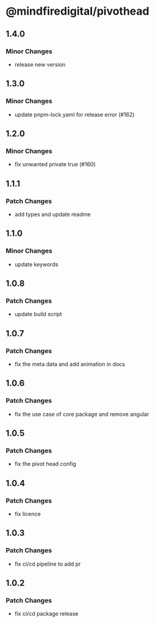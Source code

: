 # @mindfiredigital/pivothead

## 1.4.0

### Minor Changes

- release new version

## 1.3.0

### Minor Changes

- update pnpm-lock.yaml for release error (#162)

## 1.2.0

### Minor Changes

- fix unwanted private true (#160)

## 1.1.1

### Patch Changes

- add types and update readme

## 1.1.0

### Minor Changes

- update keywords

## 1.0.8

### Patch Changes

- update build script

## 1.0.7

### Patch Changes

- fix the meta data and add animation in docs

## 1.0.6

### Patch Changes

- fix the use case of core package and remove angular

## 1.0.5

### Patch Changes

- fix the pivot head config

## 1.0.4

### Patch Changes

- fix licence

## 1.0.3

### Patch Changes

- fix ci/cd pipeline to add pr

## 1.0.2

### Patch Changes

- fix ci/cd package release
